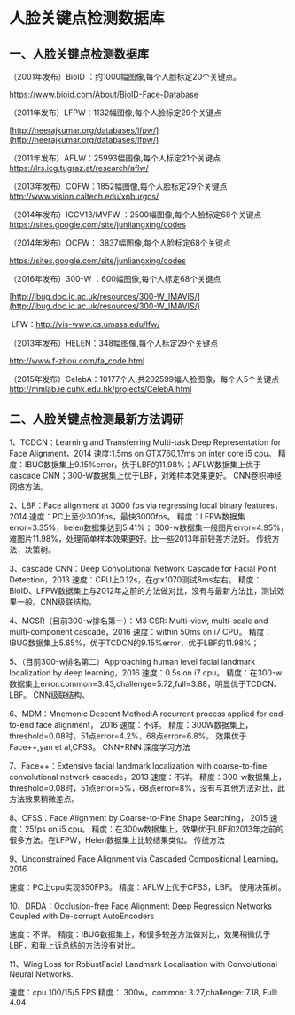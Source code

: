 # 人脸关键点检测数据库

## 一、人脸关键点检测数据库

（2001年发布）BioID ：约1000幅图像,每个人脸标定20个关键点。

https://www.bioid.com/About/BioID-Face-Database



（2011年发布）LFPW：1132幅图像,每个人脸标定29个关键点

[http://neerajkumar.org/databases/lfpw/](http://neerajkumar.org/databases/lfpw/)



（2011年发布）AFLW：25993幅图像,每个人标定21个关键点
https://lrs.icg.tugraz.at/research/aflw/



（2013年发布）COFW：1852幅图像,每个人脸标定29个关键点
http://www.vision.caltech.edu/xpburgos/



（2014年发布）ICCV13/MVFW ：2500幅图像,每个人脸标定68个关键点
https://sites.google.com/site/junliangxing/codes

（2014年发布）OCFW： 3837幅图像,每个人脸标定68个关键点

https://sites.google.com/site/junliangxing/codes

（2016年发布）300-W ：600幅图像,每个人标定68个关键点

[http://ibug.doc.ic.ac.uk/resources/300-W_IMAVIS/](http://ibug.doc.ic.ac.uk/resources/300-W_IMAVIS/)

​    LFW：http://vis-www.cs.umass.edu/lfw/



（2013年发布）HELEN：348幅图像,每个人标定29个关键点

http://www.f-zhou.com/fa_code.html



（2015年发布）CelebA：10177个人,共202599幅人脸图像，每个人5个关键点
http://mmlab.ie.cuhk.edu.hk/projects/CelebA.html





## 二、人脸关键点检测最新方法调研

1、TCDCN：Learning and Transferring Multi-task Deep Representation for Face Alignment，2014
速度:1.5ms on GTX760,17ms on inter core i5 cpu。  精度：IBUG数据集上9.15%error，优于LBF的11.98%；AFLW数据集上优于cascade CNN；300-W数据集上优于LBF，对难样本效果更好。 CNN卷积神经网络方法。

2、LBF：Face alignment at 3000 fps via regressing local binary features， 2014
速度：PC上至少300fps，最快3000fps。  精度：LFPW数据集error=3.35%，helen数据集达到5.41%； 300-w数据集一般图片error=4.95%，难图片11.98%，处理简单样本效果更好。比一些2013年前较差方法好。   传统方法，决策树。

3、cascade CNN：Deep Convolutional Network Cascade for Facial Point Detection，2013
速度：CPU上0.12s，在gtx1070测试8ms左右。  精度：BioID、LFPW数据集上与2012年之前的方法做对比，没有与最新方法比，测试效果一般。CNN级联结构。

4、MCSR（目前300-w排名第一）：M3 CSR: Multi-view, multi-scale and multi-component cascade，2016
速度：within 50ms on i7 CPU。  精度：IBUG数据集上5.65%，优于TCDCN的9.15%error，优于LBF的11.98%；

5、（目前300-w排名第二）Approaching human level facial landmark localization by deep learning，2016
速度：0.5s on i7 cpu。  精度：在300-w数据集上error:common=3.43,challenge=5.72,full=3.88，明显优于TCDCN、LBF。 CNN级联结构。

6、MDM：Mnemonic Descent Method:A recurrent process applied for end-to-end face alignment， 2016
速度：不详。    精度：300W数据集上，threshold=0.08时，51点error=4.2%，68点error=6.8%。 效果优于Face++,yan et al,CFSS。    CNN+RNN 深度学习方法

7、Face++：Extensive facial landmark localization with coarse-to-fine convolutional network cascade，2013
速度：不详。    精度：300-w数据集上，threshold=0.08时，51点error=5%，68点error=8%，没有与其他方法对比，此方法效果稍微差点。

8、CFSS：Face Alignment by Coarse-to-Fine Shape Searching， 2015
速度：25fps on i5 cpu。    精度：在300w数据集上，效果优于LBF和2013年之前的很多方法。在LFPW，Helen数据集上比较结果类似。    传统方法

9、Unconstrained Face Alignment via Cascaded Compositional Learning，2016

速度：PC上cpu实现350FPS。    精度：AFLW上优于CFSS，LBF。  使用决策树。

10、DRDA：Occlusion-free Face Alignment: Deep Regression Networks Coupled with De-corrupt AutoEncoders

速度：不详。      精度：IBUG数据集上，和很多较差方法做对比，效果稍微优于LBF，和我上诉总结的方法没有对比。





11、Wing Loss for RobustFacial Landmark Localisation with Convolutional Neural Networks.

速度：cpu 100/15/5 FPS  精度： 300w，common: 3.27,challenge: 7.18, Full: 4.04. 